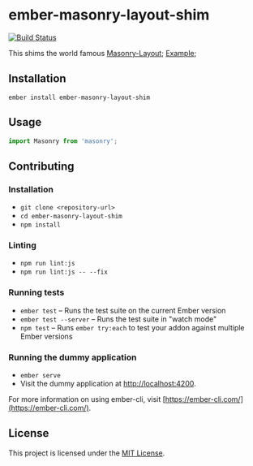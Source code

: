 ember-masonry-layout-shim
==============================================================================

[![Build Status](https://travis-ci.org/Duder-onomy/ember-masonry-layout-shim.svg?branch=master)](https://travis-ci.org/Duder-onomy/ember-masonry-layout-shim)

This shims the world famous [Masonry-Layout](https://www.npmjs.com/package/masonry-layout);
[Example](https://masonry.desandro.com/);


Installation
------------------------------------------------------------------------------

```
ember install ember-masonry-layout-shim
```


Usage
------------------------------------------------------------------------------

```javascript
import Masonry from 'masonry';
```

Contributing
------------------------------------------------------------------------------

### Installation

* `git clone <repository-url>`
* `cd ember-masonry-layout-shim`
* `npm install`

### Linting

* `npm run lint:js`
* `npm run lint:js -- --fix`

### Running tests

* `ember test` – Runs the test suite on the current Ember version
* `ember test --server` – Runs the test suite in "watch mode"
* `npm test` – Runs `ember try:each` to test your addon against multiple Ember versions

### Running the dummy application

* `ember serve`
* Visit the dummy application at [http://localhost:4200](http://localhost:4200).

For more information on using ember-cli, visit [https://ember-cli.com/](https://ember-cli.com/).

License
------------------------------------------------------------------------------

This project is licensed under the [MIT License](LICENSE.md).
